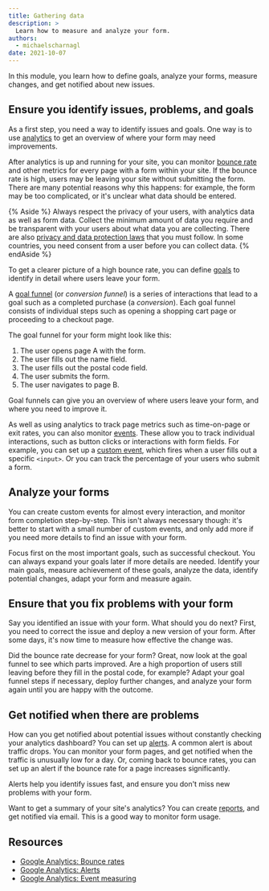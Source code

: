 ```yaml
---
title: Gathering data
description: >
  Learn how to measure and analyze your form.
authors:
  - michaelscharnagl
date: 2021-10-07
---
```


In this module, you learn how to define goals, analyze your forms, measure changes, 
and get notified about new issues.

## Ensure you identify issues, problems, and goals

As a first step, you need a way to identify issues and goals. 
One way is to use [analytics](https://analytics.google.com/analytics/web/#/) 
to get an overview of where your form may need improvements. 

After analytics is up and running for your site, 
you can monitor 
[bounce rate](https://support.google.com/analytics/answer/1009409?hl=en) 
and other metrics for every page with a form within your site. 
If the bounce rate is high, users may be leaving your site without submitting the form. 
There are many potential reasons why this happens: 
for example, the form may be too complicated, or it's unclear what data should be entered.

{% Aside %}
Always respect the privacy of your users, with analytics data as well as form data. 
Collect the minimum amount of data you require and be transparent with your users about what data you are collecting. 
There are also 
[privacy and data protection laws](https://en.wikipedia.org/wiki/General_Data_Protection_Regulation) that you must follow. 
In some countries, you need consent from a user before you can collect data. 
{% endAside %}

To get a clearer picture of a high bounce rate, you can define 
[goals](https://support.google.com/analytics/answer/1012040) 
to identify in detail where users leave your form.

A [goal funnel](https://support.google.com/analytics/answer/1012040?hl=en&ref_topic=6150889#funnels_for_destination_goals&zippy=%2Cin-this-article)
 (or _conversion funnel_) is a series of interactions that lead to a goal such as a completed purchase (a _conversion_). 
 Each goal funnel consists of individual steps such as opening a shopping cart page or proceeding to a checkout page.

The goal funnel for your form might look like this:

1. The user opens page A with the form.
1. The user fills out the name field.
1. The user fills out the postal code field.
1. The user submits the form.
1. The user navigates to page B. 

Goal funnels can give you an overview of where users leave your form, and where you need to improve it.

As well as using analytics to track page metrics such as time-on-page or exit rates, 
you can also monitor [events](https://support.google.com/analytics/answer/1033068?hl=en#zippy=%2Cin-this-article). 
These allow you to track individual interactions, 
such as button clicks or interactions with form fields. 
For example, you can set up a [custom event](https://developers.google.com/analytics/devguides/collection/analyticsjs/events), 
which fires when a user fills out a specific `<input>`. 
Or you can track the percentage of your users who submit a form. 

## Analyze your forms

You can create custom events for almost every interaction, and monitor form completion step-by-step. 
This isn't always necessary though: 
it's better to start with a small number of custom events, 
and only add more if you need more details to find an issue with your form.

Focus first on the most important goals, such as successful checkout. 
You can always expand your goals later if more details are needed. 
Identify your main goals, measure achievement of these goals, analyze the data, identify potential changes, 
adapt your form and measure again.

## Ensure that you fix problems with your form

Say you identified an issue with your form. What should you do next? 
First, you need to correct the issue and deploy a new version of your form. 
After some days, it's now time to measure how effective the change was.

Did the bounce rate decrease for your form? 
Great, now look at the goal funnel to see which parts improved. 
Are a high proportion of users still leaving before they fill in the postal code, for example? 
Adapt your goal funnel steps if necessary, deploy further changes, 
and analyze your form again until you are happy with the outcome.

## Get notified when there are problems

How can you get notified about potential issues without constantly checking your analytics dashboard? 
You can set up [alerts](https://support.google.com/analytics/answer/1033021). 
A common alert is about traffic drops. 
You can monitor your form pages, and get notified when the traffic is unusually low for a day. 
Or, coming back to bounce rates, you can set up an alert if the bounce rate for a page increases significantly.

Alerts help you identify issues fast, and ensure you don't miss new problems with your form.

Want to get a summary of your site's analytics? You can create 
[reports](https://support.google.com/analytics/answer/1010054), 
and get notified via email. This is a good way to monitor form usage.

## Resources

- [Google Analytics: Bounce rates](https://support.google.com/analytics/answer/1009409?hl=en)
- [Google Analytics: Alerts](https://support.google.com/analytics/answer/1033021)
- [Google Analytics: Event measuring](https://developers.google.com/analytics/devguides/collection/analyticsjs/events)
